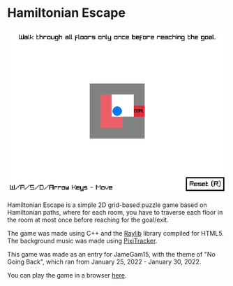 # Hamiltonian Escape

![Cover image](JamSubmission/cover.png)

Hamiltonian Escape is a simple 2D grid-based puzzle game based on Hamiltonian paths, where for each room, you have to traverse each floor in the room at most once before reaching for the goal/exit.

The game was made using C++ and the [Raylib](https://www.raylib.com/) library compiled for HTML5. The background music was made using [PixiTracker](https://warmplace.ru/soft/pixitracker/).

This game was made as an entry for JameGam15, with the theme of "No Going Back", which ran from January 25, 2022 - January 30, 2022.

You can play the game in a browser [here](https://jayzonty.itch.io/hamiltonian-escape).
